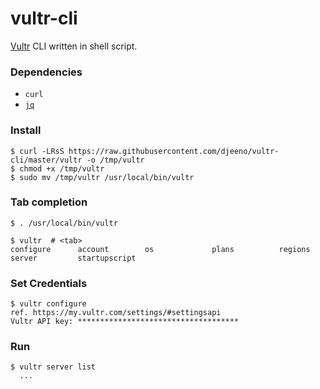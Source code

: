 # vultr-cli

[Vultr](https://www.vultr.com/?ref=7845607-4F) CLI written in shell script.

### Dependencies

- `curl`
- [`jq`](https://stedolan.github.io/jq/)

### Install

```console
$ curl -LRsS https://raw.githubusercontent.com/djeeno/vultr-cli/master/vultr -o /tmp/vultr
$ chmod +x /tmp/vultr
$ sudo mv /tmp/vultr /usr/local/bin/vultr
```

### Tab completion

```console
$ . /usr/local/bin/vultr

$ vultr  # <tab>
configure      account        os             plans          regions        server         startupscript
```

### Set Credentials

```console
$ vultr configure
ref. https://my.vultr.com/settings/#settingsapi
Vultr API key: ************************************
```

### Run

```console
$ vultr server list
  ...
```
